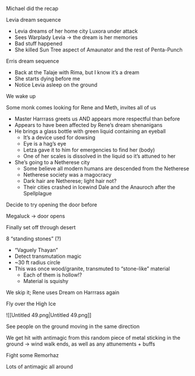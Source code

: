 Michael did the recap

Levia dream sequence

- Levia dreams of her home city Luxora under attack
- Sees Warplady Levia → the dream is her memories
- Bad stuff happened
- She killed Sun Tree aspect of Amaunator and the rest of Penta-Punch

Erris dream sequence

- Back at the Talaje with Rima, but I know it’s a dream
- She starts dying before me
- Notice Levia asleep on the ground

We wake up

  

Some monk comes looking for Rene and Meth, invites all of us

- Master Harrrass greets us AND appears more respectful than before
- Appears to have been affected by Rene’s dream shenanigans
- He brings a glass bottle with green liquid containing an eyeball
    - It’s a device used for dowsing
    - Eye is a hag’s eye
    - Letza gave it to him for emergencies to find her (body)
    - One of her scales is dissolved in the liquid so it’s attuned to her
- She’s going to a Netherese city
    - Some believe all modern humans are descended from the Netherese
    - Netherese society was a magocracy
    - Dark hair are Netherese; light hair not?
    - Their cities crashed in Icewind Dale and the Anauroch after the Spellplague

  

Decide to try opening the door before

Megaluck → door opens

  

Finally set off through desert

8 “standing stones” (?)

- “Vaguely Thayan”
- Detect transmutation magic
- ~30 ft radius circle
- This was once wood/granite, transmuted to “stone-like” material
    - Each of them is hollow!?
    - Material is squishy

We skip it; Rene uses Dream on Harrrass again

Fly over the High Ice

![[Untitled 49.png|Untitled 49.png]]

See people on the ground moving in the same direction

We get hit with antimagic from this random piece of metal sticking in the ground → wind walk ends, as well as any attunements + buffs

Fight some Remorhaz

Lots of antimagic all around